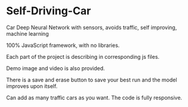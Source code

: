 # Self-Driving-Car
Car Deep Neural Network with sensors, avoids traffic, self improving, machine learning

100% JavaScript framework, with no libraries. 

Each part of the project is describing in corresponding js files.

Demo image and video is also provided. 

There is a save and erase button to save your best run and the model improves upon itself.

Can add as many traffic cars as you want. The code is fully responsive. 

